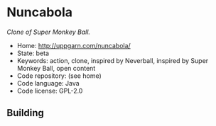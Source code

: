 # Nuncabola

_Clone of Super Monkey Ball._

- Home: http://uppgarn.com/nuncabola/
- State: beta
- Keywords: action, clone, inspired by Neverball, inspired by Super Monkey Ball, open content
- Code repository: (see home)
- Code language: Java
- Code license: GPL-2.0

## Building
